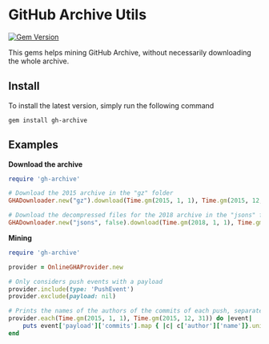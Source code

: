 # GitHub Archive Utils
[![Gem Version](https://badge.fury.io/rb/gh-archive.svg)](https://badge.fury.io/rb/gh-archive)

This gems helps mining GitHub Archive, without necessarily downloading the whole archive.

## Install
To install the latest version, simply run the following command

```
gem install gh-archive
```

## Examples

**Download the archive**
```ruby
require 'gh-archive'

# Download the 2015 archive in the "gz" folder
GHADownloader.new("gz").download(Time.gm(2015, 1, 1), Time.gm(2015, 12, 31))

# Download the decompressed files for the 2018 archive in the "jsons" folder
GHADownloader.new("jsons", false).download(Time.gm(2018, 1, 1), Time.gm(2018, 12, 31))
```

**Mining**
```ruby
require 'gh-archive'

provider = OnlineGHAProvider.new

# Only considers push events with a payload
provider.include(type: 'PushEvent')
provider.exclude(payload: nil)

# Prints the names of the authors of the commits of each push, separated by a comma
provider.each(Time.gm(2015, 1, 1), Time.gm(2015, 12, 31)) do |event|
    puts event['payload']['commits'].map { |c| c['author']['name']}.uniq.join(", ")
end
```
